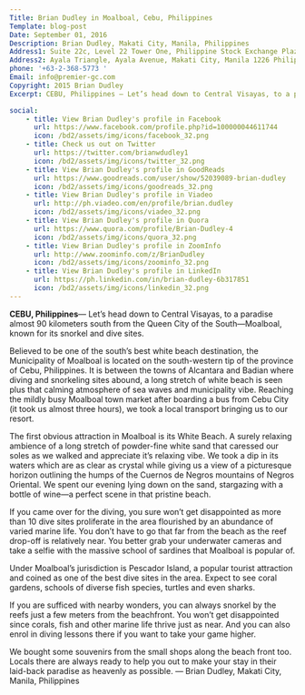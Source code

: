 ```yaml
---
Title: Brian Dudley in Moalboal, Cebu, Philippines
Template: blog-post
Date: September 01, 2016
Description: Brian Dudley, Makati City, Manila, Philippines
Address1: Suite 22c, Level 22 Tower One, Philippine Stock Exchange Plaza
Address2: Ayala Triangle, Ayala Avenue, Makati City, Manila 1226 Philippines 
phone: '+63-2-368-5773 '
Email: info@premier-gc.com
Copyright: 2015 Brian Dudley
Excerpt: CEBU, Philippines — Let’s head down to Central Visayas, to a paradise almost 90 kilometers south from the Queen City of the South—Moalboal, known for its snorkel and dive sites. 

social:
    - title: View Brian Dudley's profile in Facebook
      url: https://www.facebook.com/profile.php?id=100000044611744
      icon: /bd2/assets/img/icons/facebook_32.png
    - title: Check us out on Twitter
      url: https://twitter.com/brianwdudley1
      icon: /bd2/assets/img/icons/twitter_32.png
    - title: View Brian Dudley's profile in GoodReads
      url: https://www.goodreads.com/user/show/52039089-brian-dudley
      icon: /bd2/assets/img/icons/goodreads_32.png
    - title: View Brian Dudley's profile in Viadeo
      url: http://ph.viadeo.com/en/profile/brian.dudley
      icon: /bd2/assets/img/icons/viadeo_32.png
    - title: View Brian Dudley's profile in Quora
      url: https://www.quora.com/profile/Brian-Dudley-4
      icon: /bd2/assets/img/icons/quora_32.png
    - title: View Brian Dudley's profile in ZoomInfo
      url: http://www.zoominfo.com/z/BrianDudley
      icon: /bd2/assets/img/icons/zoominfo_32.png
    - title: View Brian Dudley's profile in LinkedIn
      url: https://ph.linkedin.com/in/brian-dudley-6b317851
      icon: /bd2/assets/img/icons/linkedin_32.png
---
```





__CEBU, Philippines__— Let’s head down to Central Visayas, to a paradise almost 90 kilometers south from the Queen City of the South—Moalboal, known for its snorkel and dive sites.

Believed to be one of the south’s best white beach destination, the Municipality of Moalboal is located on the south-western tip of the province of Cebu, Philippines. It is between the towns of Alcantara and Badian where diving and snorkeling sites abound, a long stretch of white beach is seen plus that calming atmosphere of sea waves and municipality vibe. Reaching the mildly busy Moalboal town market after boarding a bus from Cebu City (it took us almost three hours), we took a local transport bringing us to our resort.

The first obvious attraction in Moalboal is its White Beach. A surely relaxing ambience of a long stretch of powder-fine white sand that caressed our soles as we walked and appreciate it’s relaxing vibe. We took a dip in its waters which are as clear as crystal while giving us a view of a picturesque horizon outlining the humps of the Cuernos de Negros mountains of Negros Oriental. We spent our evening lying down on the sand, stargazing with a bottle of wine—a perfect scene in that pristine beach.

If you came over for the diving, you sure won’t get disappointed as more than 10 dive sites proliferate in the area flourished by an abundance of varied marine life. You don’t have to go that far from the beach as the reef drop-off is relatively near. You better grab your underwater cameras and take a selfie with the massive school of sardines that Moalboal is popular of.

Under Moalboal’s jurisdiction is Pescador Island, a popular tourist attraction and coined as one of the best dive sites in the area. Expect to see coral gardens, schools of diverse fish species, turtles and even sharks.

If you are sufficed with nearby wonders, you can always snorkel by the reefs just a few meters from the beachfront. You won’t get disappointed since corals, fish and other marine life thrive just as near. And you can also enrol in diving lessons there if you want to take your game higher.

We bought some souvenirs from the small shops along the beach front too. Locals there are always ready to help you out to make your stay in their laid-back paradise as heavenly as possible. — Brian Dudley, Makati City, Manila, Philippines